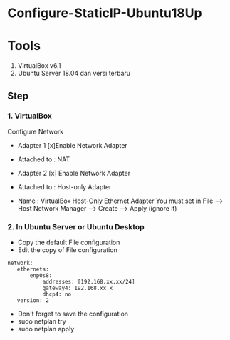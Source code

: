 # Configure-StaticIP-Ubuntu18Up

# Tools
1. VirtualBox v6.1
2. Ubuntu Server 18.04 dan versi terbaru

## Step 

### 1. VirtualBox

Configure Network
* Adapter 1
  [x]Enable Network Adapter

* Attached to : NAT

* Adapter 2
  [x] Enable Network Adapter

* Attached to : Host-only Adapter

* Name : VirtualBox Host-Only Ethernet Adapter
  You must set in File --> Host Network Manager --> Create --> Apply (ignore it)

### 2. In Ubuntu Server or Ubuntu Desktop
- Copy the default File configuration
- Edit the copy of File configuration
```
network:
   ethernets:
       enp0s8:
           addresses: [192.168.xx.xx/24]
           gateway4: 192.168.xx.x
           dhcp4: no
   version: 2
```
- Don't forget to save the configuration
- sudo netplan try
- sudo netplan apply


